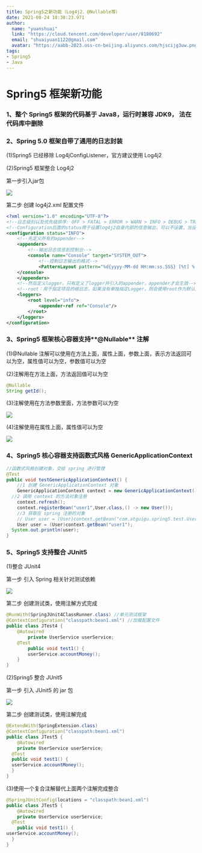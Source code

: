 ```yaml
---
title: Spring5之新功能（Log4j2、@Nullable等）
date: 2021-08-24 18:38:23.971
author:
  name: "yuanshuai"
  link: "https://cloud.tencent.com/developer/user/8180692"
  email: "shuaiyuan1122@gmail.com"
  avatar: "https://aabb-2023.oss-cn-beijing.aliyuncs.com/hjscijg3uw.png"
tags: 
- Spring5
- Java
---
```


# **Spring5** 框架新功能

### **1**、整个 **Spring5** 框架的代码基于 **Java8**，运行时兼容 **JDK9**， 法在代码库中删除

### 2、Spring 5.0 框架自带了通用的日志封装

(1)Spring5 已经移除 Log4jConfigListener，官方建议使用 Log4j2

(2)Spring5 框架整合 Log4j2

第一步引入jar包

![](https://hexobbblog.oss-cn-beijing.aliyuncs.com/images/spring5/38.png)

第二步 创建 log4j2.xml 配置文件

```xml
<?xml version="1.0" encoding="UTF-8"?>
<!--日志级别以及优先级排序: OFF > FATAL > ERROR > WARN > INFO > DEBUG > TRACE > ALL -->
<!--Configuration后面的status用于设置log4j2自身内部的信息输出，可以不设置，当设置成trace时，可以看到log4j2内部各种详细输出-->
<configuration status="INFO">
    <!--先定义所有的appender-->
    <appenders>
        <!--输出日志信息到控制台-->
        <console name="Console" target="SYSTEM_OUT">
            <!--控制日志输出的格式-->
            <PatternLayout pattern="%d{yyyy-MM-dd HH:mm:ss.SSS} [%t] %-5level %logger{36} - %msg%n"/>
    </console>
    </appenders>
    <!--然后定义logger，只有定义了logger并引入的appender，appender才会生效-->
    <!--root：用于指定项目的根日志，如果没有单独指定Logger，则会使用root作为默认的日志输出-->
    <loggers>
        <root level="info">
            <appender-ref ref="Console"/>
        </root>
    </loggers>
</configuration>
```

### **3**、**Spring5** 框架核心容器支持**@Nullable** 注解

(1)@Nullable 注解可以使用在方法上面，属性上面，参数上面，表示方法返回可以为空，属性值可以为空，参数值可以为空

(2)注解用在方法上面，方法返回值可以为空

```java
@Nullable
String getId();
```

(3)注解使用在方法参数里面，方法参数可以为空

![](https://hexobbblog.oss-cn-beijing.aliyuncs.com/images/spring5/39.png)

(4)注解使用在属性上面，属性值可以为空

![](https://hexobbblog.oss-cn-beijing.aliyuncs.com/images/spring5/40.png)

### **4**、**Spring5** 核心容器支持函数式风格 **GenericApplicationContext**

```java
//函数式风格创建对象，交给 spring 进行管理
@Test
public void testGenericApplicationContext() {
	//1 创建 GenericApplicationContext 对象
	GenericApplicationContext context = new GenericApplicationContext(); 
  //2 调用 context 的方法对象注册
	context.refresh();
	context.registerBean("user1",User.class,() -> new User());
	//3 获取在 spring 注册的对象
	// User user = (User)context.getBean("com.atguigu.spring5.test.User");
	User user = (User)context.getBean("user1"); 
  System.out.println(user);
}
```

### **5**、**Spring5** 支持整合 **JUnit5**

(1)整合 JUnit4

第一步 引入 Spring 相关针对测试依赖

![](https://hexobbblog.oss-cn-beijing.aliyuncs.com/images/spring5/41.png)

第二步 创建测试类，使用注解方式完成

```java
@RunWith(SpringJUnit4ClassRunner.class) //单元测试框架 
@ContextConfiguration("classpath:bean1.xml") //加载配置文件
public class JTest4 {
    @Autowired
		private UserService userService; 
  	@Test
		public void test1() {
		userService.accountMoney(); 
    }
}
```

(2)Spring5 整合 JUnit5 

第一步 引入 JUnit5 的 jar 包

![](https://hexobbblog.oss-cn-beijing.aliyuncs.com/images/spring5/42.png)

第二步 创建测试类，使用注解完成

```java
@ExtendWith(SpringExtension.class) 
@ContextConfiguration("classpath:bean1.xml") 
public class JTest5 {
	@Autowired
	private UserService userService; 
  @Test
  public void test1() {
  userService.accountMoney(); 
  }
}
```

(3)使用一个复合注解替代上面两个注解完成整合

```java
@SpringJUnitConfig(locations = "classpath:bean1.xml") 
public class JTest5 {
	@Autowired
	private UserService userService; 
  @Test
	public void test1() {
userService.accountMoney(); 
  }
}
 
```